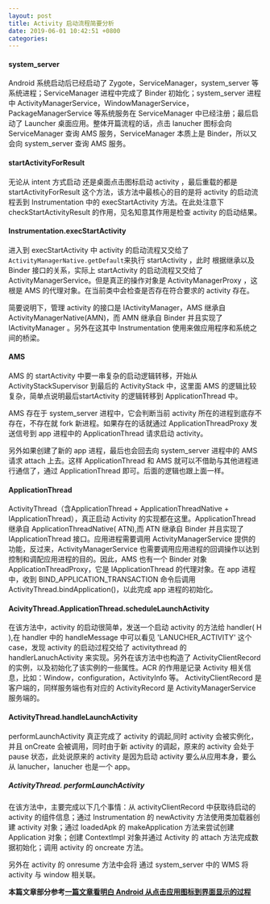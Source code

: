 ```yaml
---
layout: post
title: Activity 启动流程简要分析
date: 2019-06-01 10:42:51 +0800
categories: 
---
```


#### system_server

Android 系统启动后已经启动了 Zygote，ServiceManager，system_server 等系统进程；ServiceManager 进程中完成了 Binder 初始化；system_server 进程中 ActivityManagerService，WindowManagerService，PackageManagerService 等系统服务在 ServiceManager 中已经注册；最后启动了 Launcher 桌面应用。整体开篇流程的话，点击 lanucher 图标会向 ServiceManager 查询 AMS 服务，ServiceManager 本质上是 Binder，所以又会向 system_server 查询 AMS 服务。

#### startActivityForResult

无论从 intent 方式启动 还是桌面点击图标启动 activity ，最后重载的都是 startActivityForResult 这个方法，该方法中最核心的目的是将 activity 的启动流程丢到 Instrumentation 中的 execStartActivity 方法。在此处注意下 checkStartActivityResult 的作用，见名知意其作用是检查 activity 的启动结果。

#### Instrumentation.execStartActivity

进入到 execStartActivity 中 activity 的启动流程又交给了 `ActivityManagerNative.getDefault`来执行 startActivity ，此时 根据继承以及 Binder 接口的关系，实际上 startActivity 的启动流程又交给了 ActivityManagerService。但是真正的操作对象是 ActivityManagerProxy ，这根是 AMS 的代理对象。在当前类中会检查是否存在符合要求的 activity 存在。

简要说明下，管理 activity 的接口是 IActivityManager，AMS 继承自 ActivityManagerNative(AMN)，而 AMN 继承自 Binder 并且实现了 IActivityManager 。另外在这其中 Instrumentation 使用来做应用程序和系统之间的桥梁。

#### AMS

AMS 的 startActivity 中要一串复杂的启动逻辑转移，开始从 ActivityStackSupervisor 到最后的 ActivityStack 中，这里面 AMS 的逻辑比较复杂，简单点说明最后startActivity 的逻辑转移到 ApplicationThread 中。

AMS 存在于 system_server 进程中，它会判断当前 activity 所在的进程到底存不存在，不存在就 fork 新进程。如果存在的话就通过 ApplicationThreadProxy 发送信号到 app 进程中的 ApplicationThread 请求启动 activity。

另外如果创建了新的 app 进程，最后也会回去向 system_server 进程中的 AMS 请求 attach 上去。这样 ApplicationThread 和 AMS 就可以不借助与其他进程进行通信了，通过 ApplicationThread 即可。后面的逻辑也跟上面一样。

#### ApplicationThread

ActivityThread（含ApplicationThread + ApplicationThreadNative + IApplicationThread），真正启动 Activity 的实现都在这里。ApplicationThread 继承自 ApplicationThreadNative( ATN),而 ATN 继承自 Binder 并且实现了 IApplicationThread 接口。应用进程需要调用 ActivityManagerService 提供的功能，反过来，ActivityManagerService 也需要调用应用进程的回调操作以达到控制和调配应用进程的目的。因此，AMS 也有一个 Binder 对象 ApplicationThreadProxy，它是 IApplicationThread 的代理对象。在 app 进程中，收到 BIND_APPLICATION_TRANSACTION 命令后调用 ActivityThread.bindApplication()，以此完成 app 进程的初始化。

#### **AcivityThread.ApplicationThread.scheduleLaunchActivity**

在该方法中，activity 的启动很简单，发送一个启动 activity 的方法给 handler( H ),在 handler 中的 handleMessage 中可以看见 'LANUCHER_ACTIVITY' 这个 case，发现 activity 的启动过程交给了 activitythread 的 handlerLanuchActivity 来实现。另外在该方法中也构造了 ActivityClientRecord 的实例，以及初始化了该实例的一些属性。ACR 的作用是记录 Activity 相关信息，比如：Window，configuration，ActivityInfo 等。 ActivityClientRecord 是客户端的，同样服务端也有对应的 ActivityRecord 是 ActivityManagerService 服务端的。

#### ActivityThread.handleLaunchActivity

performLaunchActivity 真正完成了 activity 的调起,同时 activity 会被实例化，并且 onCreate 会被调用，同时由于新 activity 的调起，原来的 activity 会处于 pause 状态，此处说原来的 activity 是因为启动 activity 要么从应用本身，要么从 lanucher，lanucher 也是一个 app。

##### ActivityThread. performLaunchActivity

在该方法中，主要完成以下几个事情：从 activityClientRecord 中获取待启动的 activity 的组件信息；通过 Instrumentation 的 newActivity 方法使用类加载器创建 activity 对象；通过 loadedApk 的 makeApplication 方法来尝试创建 Application 对象；创建 ContextImpl 对象并通过 Activity 的 attach 方法完成数据初始化；调用 activity 的 oncreate 方法。

另外在 activity 的 onresume 方法中会将 通过 system_server 中的 WMS 将 activity 与 window 相关联。

**本篇文章部分参考[一篇文章看明白 Android 从点击应用图标到界面显示的过程](https://blog.csdn.net/freekiteyu/article/details/79318031)**

